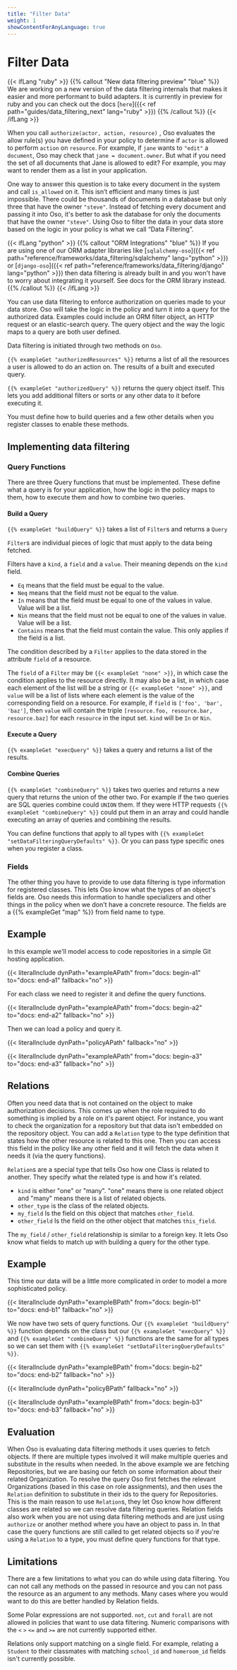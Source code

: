 ```yaml
---
title: "Filter Data"
weight: 1
showContentForAnyLanguage: true
---
```

# Filter Data

{{< ifLang "ruby" >}}
{{% callout "New data filtering preview" "blue" %}}
We are working on a new version of the data filtering internals that makes it easier and more performant to build adapters. It is currently in preview for ruby and you can check out the docs [`here`]({{< ref path="guides/data_filtering_next" lang="ruby" >}})
{{% /callout %}}
{{< /ifLang >}}

When you call `authorize(actor, action, resource)` , Oso evaluates the allow
rule(s) you have defined in your policy to determine if `actor` is allowed
to perform `action` on `resource`.  For example, if `jane` wants to `"edit"`
a `document`, Oso may check that `jane = document.owner`.  But what if you
need the set of all documents that Jane is allowed to edit?  For example, you
may want to render them as a list in your application.

One way to answer this question is to take every document in the system and
call `is_allowed` on it. This isn’t efficient and many times is just
impossible. There could be thousands of documents in a database but only three
that have the owner `"steve"`. Instead of fetching every document and passing
it into Oso, it's better to ask the database for only the documents that
have the owner `"steve"`. Using Oso to filter the data in your data
store based on the logic in your policy is what we call “Data Filtering”.

{{< ifLang "python" >}}
{{% callout "ORM Integrations" "blue" %}}
If you are using one of our ORM adapter libraries like
[`sqlalchemy-oso`]({{< ref path="reference/frameworks/data_filtering/sqlalchemy" lang="python" >}})
or [`django-oso`]({{< ref path="reference/frameworks/data_filtering/django" lang="python" >}}) then
data filtering is already built in and you won't have to worry about integrating
it yourself. See docs for the ORM library instead.
{{% /callout %}}
{{< /ifLang >}}

You can use data filtering to enforce authorization on queries made to your data
store. Oso will take the logic in the policy and turn it into a query for the
authorized data. Examples could include an ORM filter object, an HTTP request or
an elastic-search query. The query object and the way the logic maps to a query
are both user defined.

Data filtering is initiated through two methods on `Oso`.

`{{% exampleGet "authorizedResources" %}}` returns a list of all the
resources a user is allowed to do an action on. The results of a built and
executed query.

`{{% exampleGet "authorizedQuery" %}}` returns the query object itself.
This lets you add additional filters or sorts or any other data to it before
executing it.

You must define how to build queries and a few other details when you register classes to enable these methods.

## Implementing data filtering

### Query Functions

There are three Query functions that must be implemented. These define what a query is for your application,
how the logic in the policy maps to them, how to execute them and how to combine two queries.

#### Build a Query

`{{% exampleGet "buildQuery" %}}` takes a list of `Filter`s and returns a
`Query`

`Filter`s are individual pieces of logic that must apply to the data being
fetched.

Filters have a `kind`, a `field` and a `value`. Their meaning depends on the
`kind` field.

- `Eq` means that the field must be equal to the value.
- `Neq` means that the field must not be equal to the value.
- `In` means that the field must be equal to one of the values in value.
Value will be a list.
- `Nin` means that the field must not be equal to one of the values in value.
Value will be a list.
- `Contains` means that the field must contain the value. This only applies
if the field is a list.

The condition described by a `Filter` applies to the data stored in the attribute
`field` of a resource.

The `field` of a `Filter` may be `{{< exampleGet "none" >}}`, in which case the
condition applies to the resource directly. It may also be a list, in which case each
element of the list will be a string or `{{< exampleGet "none" >}}`, and `value` will
be a list of lists where each element is the value of the corresponding field on a
resource. For example, if `field` is `['foo', 'bar', 'baz']`, then `value` will contain
the triple `[resource.foo, resource.bar, resource.baz]` for each `resource` in the
input set. `kind` will be `In` or `Nin`.

#### Execute a Query

`{{% exampleGet "execQuery" %}}` takes a query and returns a list of the results.

#### Combine Queries

`{{% exampleGet "combineQuery" %}}` takes two queries and returns a new
query that returns the union of the other two. For example if the two
queries are SQL queries combine could `UNION` them. If they were HTTP
requests `{{% exampleGet "combineQuery" %}}` could put them in an array and 
could handle executing an array of queries and combining the results.

You can define functions that apply to all types with
`{{% exampleGet "setDataFilteringQueryDefaults" %}}`. Or you can pass type
specific ones when you register a class.

### Fields

The other thing you have to provide to use data filtering is type information
for registered classes. This lets Oso know what the types of an object's fields
are. Oso needs this information to handle specializers and other things in the
policy when we don't have a concrete resource. The fields are a 
{{% exampleGet "map" %}} from field name to type.

## Example

In this example we'll model access to code repositories in a simple Git hosting application.

{{< literalInclude
      dynPath="exampleAPath"
      from="docs: begin-a1"
      to="docs: end-a1"
      fallback="no" >}}

For each class we need to register it and define the query functions.

{{< literalInclude
      dynPath="exampleAPath"
      from="docs: begin-a2"
      to="docs: end-a2"
      fallback="no" >}}

Then we can load a policy and query it.

{{< literalInclude
      dynPath="policyAPath"
      fallback="no" >}}

{{< literalInclude
      dynPath="exampleAPath"
      from="docs: begin-a3"
      to="docs: end-a3"
      fallback="no" >}}

## Relations

Often you need data that is not contained on the object to make
authorization decisions. This comes up when the role required to
do something is implied by a role on it's parent object. For instance,
you want to check the organization for a repository but that data isn't
embedded on the repository object. You can add a `Relation` type to the type
definition that states how the other resource is related to this one. Then
you can access this field in the policy like any other field and it will
fetch the data when it needs it (via the query functions).

`Relation`s are a special type that tells Oso how one Class is related to
another. They specify what the related type is and how it's related.

- `kind` is either "one" or "many". "one" means there is one related object and
      "many" means there is a list of related objects.
- `other_type` is the class of the related objects.
- `my_field` Is the field on this object that matches `other_field`.
- `other_field` Is the field on the other object that matches `this_field`.

The `my_field` / `other_field` relationship is similar to a foreign key. It lets Oso
know what fields to match up with building a query for the other type.

## Example

This time our data will be a little more complicated in order to model a more
sophisticated policy.

{{< literalInclude
      dynPath="exampleBPath"
      from="docs: begin-b1"
      to="docs: end-b1"
      fallback="no" >}}

We now have two sets of query functions. Our `{{% exampleGet "buildQuery" %}}`
function depends on the class but our `{{% exampleGet "execQuery" %}}` and
`{{% exampleGet "combineQuery" %}}` functions are the same for all types so we
can set them with `{{% exampleGet "setDataFilteringQueryDefaults" %}}`.

{{< literalInclude
      dynPath="exampleBPath"
      from="docs: begin-b2"
      to="docs: end-b2"
      fallback="no" >}}

{{< literalInclude
      dynPath="policyBPath"
      fallback="no" >}}

{{< literalInclude
      dynPath="exampleBPath"
      from="docs: begin-b3"
      to="docs: end-b3"
      fallback="no" >}}

## Evaluation
When Oso is evaluating data filtering methods it uses queries to fetch objects.
If there are multiple types involved it will make multiple queries and
substitute in the results when needed. In the above example we are fetching
Repositories, but we are basing our fetch on some information about their
related Organization. To resolve the query Oso first fetches the relevant
Organizations (based in this case on role assignments), and then uses the
`Relation` definition to substitute in their ids to the query for Repositories.
This is the main reason to use `Relation`s, they let Oso know how different
classes are related so we can resolve data filtering queries.
Relation fields also work when you are not using data filtering methods and are
just using `authorize` or another method where you have an object to pass in. In
that case the query functions are still called to get related objects so if
you're using a `Relation` to a type, you must define query functions for that
type.

## Limitations

There are a few limitations to what you can do while using data filtering. You
can not call any methods on the passed in resource and you can not pass the
resource as an argument to any methods. Many cases where you would want to do
this are better handled by Relation fields.

Some Polar expressions are not supported. `not`, `cut` and `forall` are not
allowed in policies that want to use data filtering. Numeric comparisons with
the `<` `>` `<=` and `>=` are not currently supported either.

Relations only support matching on a single field. For example, relating a
`Student` to their classmates with matching `school_id` and `homeroom_id`
fields isn't currently possible.
